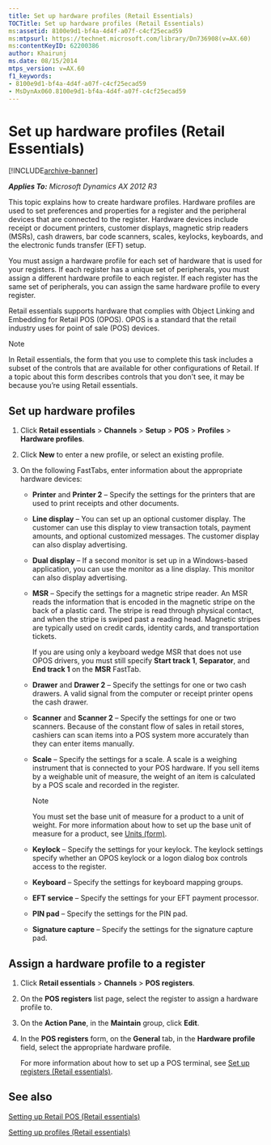 ```yaml
---
title: Set up hardware profiles (Retail Essentials)
TOCTitle: Set up hardware profiles (Retail Essentials)
ms:assetid: 8100e9d1-bf4a-4d4f-a07f-c4cf25ecad59
ms:mtpsurl: https://technet.microsoft.com/library/Dn736908(v=AX.60)
ms:contentKeyID: 62200386
author: Khairunj
ms.date: 08/15/2014
mtps_version: v=AX.60
f1_keywords:
- 8100e9d1-bf4a-4d4f-a07f-c4cf25ecad59
- MsDynAx060.8100e9d1-bf4a-4d4f-a07f-c4cf25ecad59
---
```


# Set up hardware profiles (Retail Essentials) 


[!INCLUDE[archive-banner](includes/archive-banner.md)]


_**Applies To:** Microsoft Dynamics AX 2012 R3_

This topic explains how to create hardware profiles. Hardware profiles are used to set preferences and properties for a register and the peripheral devices that are connected to the register. Hardware devices include receipt or document printers, customer displays, magnetic strip readers (MSRs), cash drawers, bar code scanners, scales, keylocks, keyboards, and the electronic funds transfer (EFT) setup.

You must assign a hardware profile for each set of hardware that is used for your registers. If each register has a unique set of peripherals, you must assign a different hardware profile to each register. If each register has the same set of peripherals, you can assign the same hardware profile to every register.

Retail essentials supports hardware that complies with Object Linking and Embedding for Retail POS (OPOS). OPOS is a standard that the retail industry uses for point of sale (POS) devices.


> [!NOTE]
> <P>In Retail essentials, the form that you use to complete this task includes a subset of the controls that are available for other configurations of Retail. If a topic about this form describes controls that you don't see, it may be because you’re using Retail essentials.</P>



## Set up hardware profiles

1.  Click **Retail essentials** \> **Channels** \> **Setup** \> **POS** \> **Profiles** \> **Hardware profiles**.

2.  Click **New** to enter a new profile, or select an existing profile.

3.  On the following FastTabs, enter information about the appropriate hardware devices:
    
      - **Printer** and **Printer 2** – Specify the settings for the printers that are used to print receipts and other documents.
    
      - **Line display** – You can set up an optional customer display. The customer can use this display to view transaction totals, payment amounts, and optional customized messages. The customer display can also display advertising.
    
      - **Dual display** – If a second monitor is set up in a Windows-based application, you can use the monitor as a line display. This monitor can also display advertising.
    
      - **MSR** – Specify the settings for a magnetic stripe reader. An MSR reads the information that is encoded in the magnetic stripe on the back of a plastic card. The stripe is read through physical contact, and when the stripe is swiped past a reading head. Magnetic stripes are typically used on credit cards, identity cards, and transportation tickets.
        
        If you are using only a keyboard wedge MSR that does not use OPOS drivers, you must still specify **Start track 1**, **Separator**, and **End track 1** on the **MSR** FastTab.
    
      - **Drawer** and **Drawer 2** – Specify the settings for one or two cash drawers. A valid signal from the computer or receipt printer opens the cash drawer.
    
      - **Scanner** and **Scanner 2** – Specify the settings for one or two scanners. Because of the constant flow of sales in retail stores, cashiers can scan items into a POS system more accurately than they can enter items manually.
    
      - **Scale** – Specify the settings for a scale. A scale is a weighing instrument that is connected to your POS hardware. If you sell items by a weighable unit of measure, the weight of an item is calculated by a POS scale and recorded in the register.
        

        > [!NOTE]
        > <P>You must set the base unit of measure for a product to a unit of weight. For more information about how to set up the base unit of measure for a product, see <A href="https://technet.microsoft.com/library/hh209233(v=ax.60)">Units (form)</A>.</P>

    
      - **Keylock** – Specify the settings for your keylock. The keylock settings specify whether an OPOS keylock or a logon dialog box controls access to the register.
    
      - **Keyboard** – Specify the settings for keyboard mapping groups.
    
      - **EFT service** – Specify the settings for your EFT payment processor.
    
      - **PIN pad** – Specify the settings for the PIN pad.
    
      - **Signature capture** – Specify the settings for the signature capture pad.

## Assign a hardware profile to a register

1.  Click **Retail essentials** \> **Channels** \> **POS registers**.

2.  On the **POS registers** list page, select the register to assign a hardware profile to.

3.  On the **Action Pane**, in the **Maintain** group, click **Edit**.

4.  In the **POS registers** form, on the **General** tab, in the **Hardware profile** field, select the appropriate hardware profile.
    
    For more information about how to set up a POS terminal, see [Set up registers (Retail essentials)](set-up-registers-retail-essentials.md).

## See also

[Setting up Retail POS (Retail essentials)](setting-up-retail-pos-retail-essentials.md)

[Setting up profiles (Retail essentials)](setting-up-profiles-retail-essentials.md)

  


